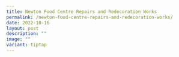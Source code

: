 ```yaml
---
title: Newton Food Centre Repairs and Redecoration Works
permalink: /newton-food-centre-repairs-and-redecoration-works/
date: 2022-10-16
layout: post
description: ""
image: ""
variant: tiptap
---
```

